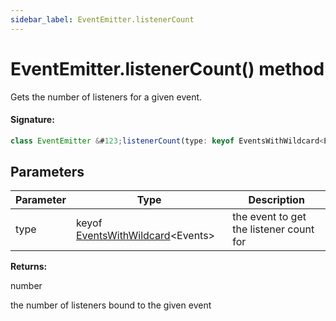 ```yaml
---
sidebar_label: EventEmitter.listenerCount
---
```


# EventEmitter.listenerCount() method

Gets the number of listeners for a given event.

#### Signature:

```typescript
class EventEmitter &#123;listenerCount(type: keyof EventsWithWildcard<Events>): number;&#125;
```

## Parameters

| Parameter | Type                                                                        | Description                             |
| --------- | --------------------------------------------------------------------------- | --------------------------------------- |
| type      | keyof [EventsWithWildcard](./puppeteer.eventswithwildcard.md)&lt;Events&gt; | the event to get the listener count for |

**Returns:**

number

the number of listeners bound to the given event
